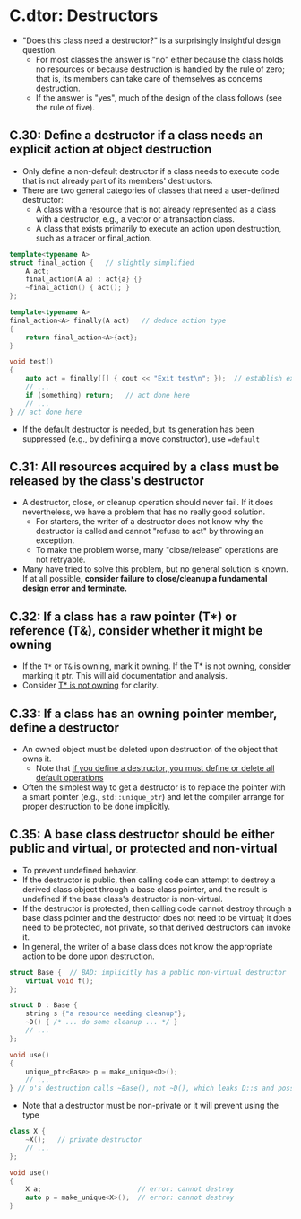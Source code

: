 # C.dtor: Destructors
- "Does this class need a destructor?" is a surprisingly insightful design question.
  - For most classes the answer is "no" either because the class holds no resources or because destruction is handled by the rule of zero; that is, its members can take care of themselves as concerns destruction.
  - If the answer is "yes", much of the design of the class follows (see the rule of five).

## C.30: Define a destructor if a class needs an explicit action at object destruction
- Only define a non-default destructor if a class needs to execute code that is not already part of its members' destructors.
- There are two general categories of classes that need a user-defined destructor:
  - A class with a resource that is not already represented as a class with a destructor, e.g., a vector or a transaction class.
  - A class that exists primarily to execute an action upon destruction, such as a tracer or final_action.

```cpp
template<typename A>
struct final_action {   // slightly simplified
    A act;
    final_action(A a) : act{a} {}
    ~final_action() { act(); }
};

template<typename A>
final_action<A> finally(A act)   // deduce action type
{
    return final_action<A>{act};
}

void test()
{
    auto act = finally([] { cout << "Exit test\n"; });  // establish exit action
    // ...
    if (something) return;   // act done here
    // ...
} // act done here
```
- If the default destructor is needed, but its generation has been suppressed (e.g., by defining a move constructor), use `=default`

## C.31: All resources acquired by a class must be released by the class's destructor
- A destructor, close, or cleanup operation should never fail. If it does nevertheless, we have a problem that has no really good solution.
  - For starters, the writer of a destructor does not know why the destructor is called and cannot "refuse to act" by throwing an exception.
  - To make the problem worse, many "close/release" operations are not retryable.
- Many have tried to solve this problem, but no general solution is known. If at all possible, **consider failure to close/cleanup a fundamental design error and terminate.**

## C.32: If a class has a raw pointer (T*) or reference (T&), consider whether it might be owning
- If the `T*` or `T&` is owning, mark it owning. If the T* is not owning, consider marking it ptr. This will aid documentation and analysis.
- Consider [T* is not owning](R.md#r3-a-raw-pointer-a-t-is-non-owning) for clarity.

## C.33: If a class has an owning pointer member, define a destructor
- An owned object must be deleted upon destruction of the object that owns it.
  - Note that [if you define a destructor, you must define or delete all default operations](C.defop.md#c21-if-you-define-or-delete-any-copy-move-or-destructor-function-define-or-delete-them-all)
- Often the simplest way to get a destructor is to replace the pointer with a smart pointer (e.g., `std::unique_ptr`) and let the compiler arrange for proper destruction to be done implicitly.

## C.35: A base class destructor should be either public and virtual, or protected and non-virtual
- To prevent undefined behavior.
- If the destructor is public, then calling code can attempt to destroy a derived class object through a base class pointer, and the result is undefined if the base class's destructor is non-virtual.
- If the destructor is protected, then calling code cannot destroy through a base class pointer and the destructor does not need to be virtual; it does need to be protected, not private, so that derived destructors can invoke it.
- In general, the writer of a base class does not know the appropriate action to be done upon destruction.
```cpp
struct Base {  // BAD: implicitly has a public non-virtual destructor
    virtual void f();
};

struct D : Base {
    string s {"a resource needing cleanup"};
    ~D() { /* ... do some cleanup ... */ }
    // ...
};

void use()
{
    unique_ptr<Base> p = make_unique<D>();
    // ...
} // p's destruction calls ~Base(), not ~D(), which leaks D::s and possibly more
```
- Note that a destructor must be non-private or it will prevent using the type
```cpp
class X {
    ~X();   // private destructor
    // ...
};

void use()
{
    X a;                        // error: cannot destroy
    auto p = make_unique<X>();  // error: cannot destroy
}
```

